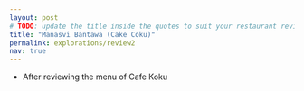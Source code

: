 ```yaml
---
layout: post
# TODO: update the title inside the quotes to suit your restaurant review needs
title: "Manasvi Bantawa (Cake Coku)"
permalink: explorations/review2
nav: true
---
```


- After reviewing the menu of Cafe Koku
